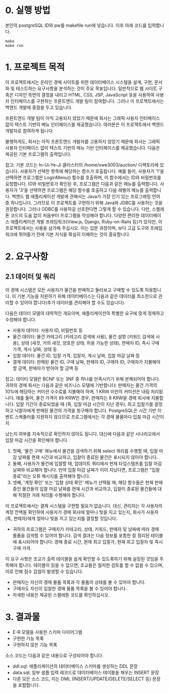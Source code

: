# 0. 실행 방법
본인의 postgreSQL ID와 pw를 makefile run에 넣습니다. 이후 아래 코드를 입력합니다.
```shell
make
make run
```

# 1. 프로젝트 목적

이 프로젝트에서는 온라인 경매 사이트를 위한 데이터베이스 시스템을 설계, 구현, 문서화 및 테스트하는 요구사항을 분석하는 것이 주요 목표입니다. 일반적으로 웹 사이트 구축은 디자인 측면의 결정을 내리고 HTML, CSS, JSP, JavaScript 등을 사용하여 사용자 인터페이스를 구현하는 프론트엔드 개발 팀이 참여합니다. 그러나 이 프로젝트에서는 백엔드 개발에 중점을 두고 있습니다.

프론트엔드 개발 팀이 아직 고용되지 않았기 때문에 회사는 그래픽 사용자 인터페이스 없이 텍스트 기반의 메뉴 인터페이스를 제공했습니다. 여러분은 이 프로젝트에서 백엔드 개발자로 참여하게 됩니다.

불행하게도, 회사는 아직 프론트엔드 개발자를 고용하지 않았기 때문에 회사는 그래픽 사용자 인터페이스 없이 텍스트 기반의 메뉴 기반 인터페이스를 제공했습니다. 다음은 제공된 기본 프로그램의 출력입니다.

참고: 기본 코드는 In-Ui-Ye-Ji 클러스터의 /home/swe3003/auction/ 디렉토리에 있습니다. 사용자가 선택한 항목에 해당하는 함수가 호출됩니다. 예를 들어, 사용자가 '1'을 선택하면 프로그램은 LoginMenu() 함수를 호출하며, 이 함수에서는 ID와 비밀번호를 요청합니다. ID와 비밀번호가 확인된 후, 프로그램은 다음과 같은 메뉴를 출력합니다. 사용자가 '3'을 선택하면 프로그램은 해당 함수를 호출하고 다음 레벨의 메뉴를 출력합니다. 백엔드 웹 애플리케이션 개발에 관해서는 Java가 가장 인기 있는 프로그래밍 언어 중 하나입니다. 그러므로 이 프로젝트를 구현하기 위해 Java와 JDBC를 사용하는 것을 권장합니다. 그러나 ODBC를 사용하길 선호한다면 그렇게 할 수 있습니다. 다만, 스켈레톤 코드의 도움 없이 처음부터 프로그램을 작성해야 합니다. 다양한 편리한 데이터베이스 애플리케이션 개발 프레임워크(View.js, Django, Ruby-on-Rails 등)가 있지만, 이 프로젝트에서는 사용을 삼가해 주십시오. 이는 입문 과정이며, 보다 고급 도구와 프레임워크에 뛰어들기 전에 기본 지식을 확실히 이해하는 것이 중요합니다.

# 2. 요구사항

## 2.1 데이터 및 쿼리

이 경매 시스템은 모든 사용자가 물건을 판매하고 둘러보고 구매할 수 있도록 허용합니다. 이 기본 기능을 지원하기 위해 데이터베이스는 다음과 같은 데이터를 최소한으로 관리할 수 있어야 합니다(추가 데이터를 관리해야 할 수도 있습니다).

다음은 데이터 모델의 대략적인 개요이며, 애플리케이션의 특별한 요구에 맞게 정제하고 수정해야 합니다.

- 사용자 데이터: 사용자 ID, 비밀번호 등
- 물건 데이터: 물건 카테고리 (카테고리 검색에 사용), 물건 설명 (키워드 검색에 사용), 상태 (새것, 거의 새것, 양호한 상태, 허용 가능한 상태), 판매자 ID, 즉시 구매 가격, 게시 날짜, 상태 등
- 입찰 데이터: 물건 ID, 입찰 가격, 입찰자, 게시 날짜, 입찰 마감 날짜 등
- 결제 데이터: 판매된 물건 ID, 구매 날짜, 판매자 ID, 구매자 ID, 구매자가 지불해야 할 금액, 판매자가 받아야 할 금액 등

참고: 데이터 모델은 BCNF 또는 3NF 중 하나를 만족시키기 위해 분해되어야 합니다. 귀하의 경매 회사는 다음과 같은 비즈니스 모델에 기반합니다: 판매자는 물건 가격의 10%에 해당하는 커미션 수수료를 지불해야 하며, 1 KRW 미만의 커미션은 내림 처리됩니다. 예를 들어, 물건 가격이 85 KRW인 경우, 판매자는 8 KRW을 경매 회사에 지불합니다. 입찰 기간이 종료되었을 때 (즉, 입찰 마감 시간이 지난 경우), 최고 입찰가를 결정하고 낙찰자에게 판매된 물건의 가격을 청구해야 합니다. PostgreSQL은 시간 기반 이벤트 스케줄러를 지원하지 않으므로 프로그램에서는 각 경매 물품마다 입찰 마감 시간이 지

났는지 여부를 지속적으로 확인하지 않아도 됩니다. 대신에 다음과 같은 시나리오에서 입찰 마감 시간을 확인해야 합니다.

1. 첫째, '물건 구매' 메뉴에서 물건을 검색하기 위해 select 쿼리를 수행할 때, 입찰 마감 날짜를 현재 시간과 비교하고, 입찰이 종료된 물건은 표시되지 않아야 합니다.
2. 둘째, 사용자가 물건에 입찰할 때, 업데이트 쿼리에서 현재 타임스탬프를 입찰 마감 날짜와 비교해야 합니다. 만약 입찰 마감 날짜가 이미 지났다면, 프로그램은 "입찰 종료"라는 오류 메시지를 출력해야 합니다.
3. 셋째, '계정 확인' 또는 '입찰 상태 확인' 메뉴가 선택될 때, 해당 함수들은 현재 판매 중인 물건들의 입찰 마감 날짜를 현재 시간과 비교하고, 입찰이 종료된 물건들에 대해 적절한 거래 처리를 수행해야 합니다.

이 프로젝트에서는 결제 시스템을 구현할 필요가 없습니다. 대신, 관리자는 각 사용자의 계정 잔액을 확인하여 사용자가 경매 회사에 얼마나 빚을 지고 있는지, 회사가 사용자(즉, 판매자)에게 얼마나 빚을 지고 있는지를 결정할 것입니다.

- 귀하의 프로그램은 구매자가 카테고리, 상태, 키워드, 판매자 및 날짜에 따라 경매 물품을 검색할 수 있어야 합니다. 검색 결과는 다음 정보를 포함한 잘 정리된 테이블에 표시되어야 합니다: 경매 종료 시간, 현재 최고 입찰가, 현재 최고 입찰자 및 즉시 구매 가격.

이 요구 사항은 조교가 출력 테이블을 쉽게 확인할 수 있도록하기 위해 설정된 것임을 주목해야 합니다. 테이블이 읽을 수 없으면, 조교들은 철저한 검토를 할 수 없을 수 있으며, 이로 인해 점수 감점이 발생할 수 있습니다.

- 판매자는 자신의 경매 물품 목록과 각 물품의 상태를 볼 수 있어야 합니다.
- 구매자도 자신이 입찰한 경매 물품 목록을 볼 수 있어야 합니다.
- 자세한 내용은 제공된 스켈레톤 코드를 확인하십시오.

# 3. 결과물

- E-R 모델을 사용한 스키마 다이어그램
- 구현한 기능 목록
- 구현하지 않은 기능 목록

소스 코드는 다음과 같은 내용으로 구성되어야 합니다.

- ddl.sql: 애플리케이션의 데이터베이스 스키마를 생성하는 DDL 문장
- data.sql: 일부 샘플 입력 레코드로 데이터베이스 테이블을 채우는 INSERT 문장
- 다른 모든 소스 코드, 이는 DML (INSERT/UPDATE/DELETE/SELECT 등) 문장을 포함합니다.
